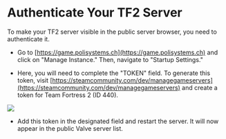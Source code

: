 # Authenticate Your TF2 Server

To make your TF2 server visible in the public server browser, you need to authenticate it.

-   Go to [https://game.polisystems.ch](https://game.polisystems.ch) and click on "Manage Instance." Then, navigate to "Startup Settings."

-   Here, you will need to complete the "TOKEN" field. To generate this token, visit [https://steamcommunity.com/dev/managegameservers](https://steamcommunity.com/dev/managegameservers) and create a token for Team Fortress 2 (ID 440).

![](https://i.imgur.com/jAzf5wA.png)

-   Add this token in the designated field and restart the server. It will now appear in the public Valve server list.
